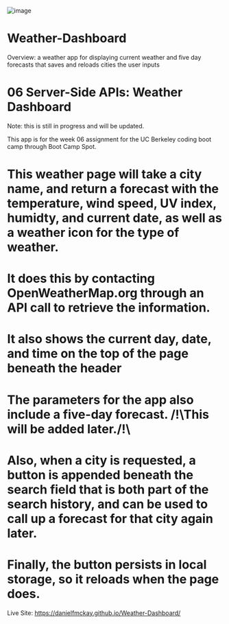 ![image](https://user-images.githubusercontent.com/123746582/226406905-7c808c37-9408-4867-b0f7-c5ae9e960108.png)

# Weather-Dashboard

Overview: a weather app for displaying current weather and five day forecasts that saves and reloads cities the user inputs

# 06 Server-Side APIs: Weather Dashboard

Note: this is still in progress and will be updated.

This app is for the week 06 assignment for the UC Berkeley coding boot camp through Boot Camp Spot.

# This weather page will take a city name, and return a forecast with the temperature, wind speed, UV index, humidty, and current date, as well as a weather icon for the type of weather.

# It does this by contacting OpenWeatherMap.org through an API call to retrieve the information.

# It also shows the current day, date, and time on the top of the page beneath the header

# The parameters for the app also include a five-day forecast. /!\This will be added later./!\

# Also, when a city is requested, a button is appended beneath the search field that is both part of the search history, and can be used to call up a forecast for that city again later.

# Finally, the button persists in local storage, so it reloads when the page does.

Live Site: https://danielfmckay.github.io/Weather-Dashboard/
